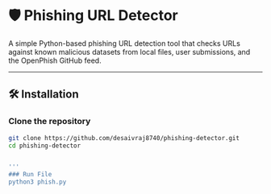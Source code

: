 # 🛡️ Phishing URL Detector

A simple Python-based phishing URL detection tool that checks URLs against known malicious datasets from local files, user submissions, and the OpenPhish GitHub feed.

---

## 🛠 Installation

### Clone the repository

```bash
git clone https://github.com/desaivraj8740/phishing-detector.git
cd phishing-detector


'''
### Run File
python3 phish.py
